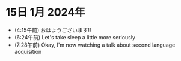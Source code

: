 # 15日 1月 2024年
- (4:15午前) おはようございます!!
- (6:24午前) Let's take sleep a little more seriously
- (7:28午前) Okay, I'm now watching a talk about second language acquisition


